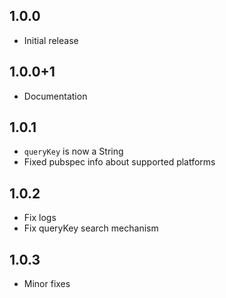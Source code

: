 ## 1.0.0

* Initial release

## 1.0.0+1

* Documentation

## 1.0.1

* `queryKey` is now a String
* Fixed pubspec info about supported platforms

## 1.0.2

* Fix logs
* Fix queryKey search mechanism

## 1.0.3

* Minor fixes